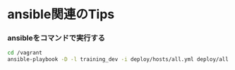 # ansible関連のTips

### ansibleをコマンドで実行する
```bash
cd /vagrant
ansible-playbook -D -l training_dev -i deploy/hosts/all.yml deploy/all.yml
```

